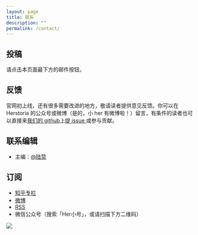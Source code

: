 ```yaml
---
layout: page
title: 联系
description: ""
permalink: /contact/
---
```


## 投稿

请点击本页面最下方的邮件按钮。

## 反馈

官网初上线，还有很多需要改进的地方，敬请读者提供意见反馈。你可以在 Herstoria 的公众号或微博（是的，小 her 有微博啦！）留言，有条件的读者也可以直接来[我们的 github](https://github.com/herstoria/herstoria.github.io)上[提 issue ](https://github.com/herstoria/herstoria.github.io/issues/new)或参与贡献。

## 联系编辑

- 主编：[@陆贽](https://www.zhihu.com/people/ru-shi-shuo-59)

## 订阅

- [知乎专栏](https://zhuanlan.zhihu.com/herstoria)
- [微博](https://weibo.com/u/6369020131)
- [RSS](https://herstoria.me/feed.xml)
- 微信公众号（搜索「Her小号」，或请扫描下方二维码）

<img class="img-fluid" src="../images/footer.png">

